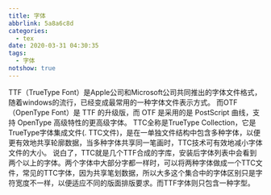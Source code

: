 ```yaml
---
title: 字体
abbrlink: 5a8a6c8d
categories:
  - tex
date: 2020-03-31 04:30:35
tags: 
  - 字体
notshow: true
---
```

<!-- TODO添加字体 -->
TTF（TrueType Font）是Apple公司和Microsoft公司共同推出的字体文件格式，随着windows的流行，已经变成最常用的一种字体文件表示方式。
而OTF（OpenType Font）是 TTF 的升级版，而 OTF 是采用的是 PostScript 曲线，支持 OpenType 高级特性的更高级字体。 
TTC全称是TrueType Collection，它是TrueType字体集成文件(. TTC文件)，是在一单独文件结构中包含多种字体，以便更有效地共享轮廓数据，当多种字体共享同一笔画时，TTC技术可有效地减小字体文件的大小。
说白了，TTC就是几个TTF合成的字库，安装后字体列表中会看到两个以上的字体。两个字体中大部分字都一样时，可以将两种字体做成一个TTC文件，常见的TTC字体，因为共享笔划数据，所以大多这个集合中的字体区别只是字符宽度不一样，以便适应不同的版面排版要求。而TTF字体则只包含一种字型。